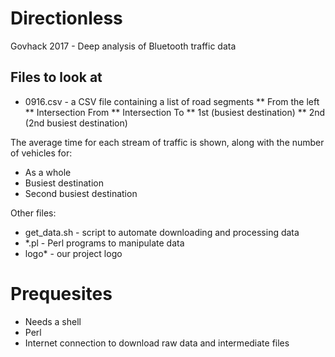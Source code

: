 # Directionless
Govhack 2017 - Deep analysis of Bluetooth traffic data

## Files to look at
* 0916.csv - a CSV file containing a list of road segments
** From the left
** Intersection From
** Intersection To
** 1st (busiest destination)
** 2nd (2nd busiest destination)

The average time for each stream of traffic is shown, along with the number of vehicles for:
* As a whole
* Busiest destination
* Second busiest destination

Other files:

* get_data.sh - script to automate downloading and processing data
* *.pl - Perl programs to manipulate data
* logo* - our project logo

# Prequesites
* Needs a shell
* Perl
* Internet connection to download raw data and intermediate files
